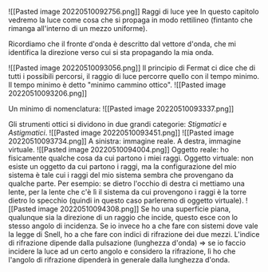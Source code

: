 ![[Pasted image 20220510092756.png]]
Raggi di luce yee
In questo capitolo vedremo la luce come cosa che si propaga in modo rettilineo (fintanto che rimanga all'interno di un mezzo uniforme). 

Ricordiamo che il fronte d'onda è descritto dal vettore d'onda, che mi identifica la direzione verso cui si sta propagando la mia onda.

![[Pasted image 20220510093056.png]]
Il principio di Fermat ci dice che di tutti i possibili percorsi, il raggio di luce percorre quello con il tempo minimo. Il tempo minimo è detto "minimo cammino ottico".
![[Pasted image 20220510093206.png]]

Un minimo di nomenclatura:
![[Pasted image 20220510093337.png]]

Gli strumenti ottici si dividono in due grandi categorie:
_Stigmatici_ e _Astigmatici_.
![[Pasted image 20220510093451.png]]
![[Pasted image 20220510093734.png]]
A sinistra: immagine reale. A destra, immagine virtuale.
![[Pasted image 20220510094004.png]]
Oggetto reale: ho fisicamente qualche cosa da cui partono i miei raggi.
Oggetto virtuale: non esiste un oggetto da cui partono i raggi, ma la configurazione del mio sistema è tale cui i raggi del mio sistema sembra che provengano da qualche parte.
Per esempio: se dietro l'occhio di destra ci mettiamo una lente, per la lente che c'è lì il sistema da cui provengono i raggi è la torre dietro lo specchio (quindi in questo caso parleremo di oggetto virtuale).
![[Pasted image 20220510094308.png]]
Se ho una superficie piana, qualunque sia la direzione di un raggio che incide, questo esce con lo stesso angolo di incidenza. Se io invece ho a che fare con sistemi dove vale la legge di Snell, ho a che fare con indici di rifrazione dei due mezzi. L'indice di rifrazione dipende dalla pulsazione (lunghezza d'onda) => se io faccio incidere la luce ad un certo angolo e considero la rifrazione, lì ho che l'angolo di rifrazione dipenderà in generale dalla lunghezza d'onda.
